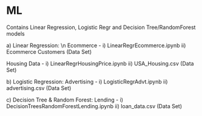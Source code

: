 # ML
Contains Linear Regression, Logistic Regr and Decision Tree/RandomForest models

a) Linear Regression: \n
Ecommerce        - i) LinearRegrEcommerce.ipynb      ii) Ecommerce Customers (Data Set)

Housing Data     - i) LinearRegrHousingPrice.ipynb   ii) USA_Housing.csv (Data Set)


b) Logistic Regression:
Advertising      - i) LogisticRegrAdvt.ipynb         ii) advertising.csv (Data Set)


c) Decision Tree & Random Forest:
Lending          - i) DecisionTreesRandomForestLending.ipynb ii) loan_data.csv (Data Set)

